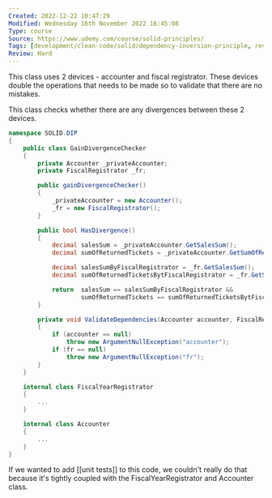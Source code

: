 ```yaml
---
Created: 2022-12-22 10:47:29
Modified: Wednesday 16th November 2022 16:45:08
Type: course
Source: https://www.udemy.com/course/solid-principles/
Tags: [development/clean-code/solid/dependency-inversion-principle, review]
Review: Hard
---
```


This class uses 2 devices - accounter and fiscal registrator. These devices double
the operations that needs to be made so to validate that there are no mistakes.

This class checks whether there are any divergences between these 2 devices.

```csharp
namespace SOLID.DIP
{
    public class GainDivergenceChecker
    {
        private Accounter _privateAccounter;
        private FiscalRegistrator _fr;

        public gainDivergenceChecker()
        {
            _privateAccounter = new Accounter();
            _fr = new FiscalRegistrator();
        }

        public bool HasDivergence()
        {
            decimal salesSum = _privateAccounter.GetSalesSum();
            decimal sumOfReturnedTickets = _privateAccounter.GetSumOfReturnedTickets();

            decimal salesSumByFiscalRegistrator = _fr.GetSalesSum();
            decimal sumOfReturnedTicketsBytFiscalRegistrator = _fr.GetSumOfReturnedTickets();

            return  salesSum == salesSumByFiscalRegistrator &&
                    sumOfReturnedTickets == sumOfReturnedTicketsBytFiscalRegistrator;
        }

        private void ValidateDependencies(Accounter accounter, FiscalRegistrator fr)
        {
            if (accounter == null)
                throw new ArgumentNullException("accounter");
            if (fr == null)
                throw new ArgumentNullException("fr");
        }
    }

    internal class FiscalYearRegistrator
    {
        ...
    }

    internal class Accounter
    {
        ...
    }
}
```

If we wanted to add [[unit tests]] to this code, we couldn't really do that because it's tightly
coupled with the FiscalYearRegistrator and Accounter class.
